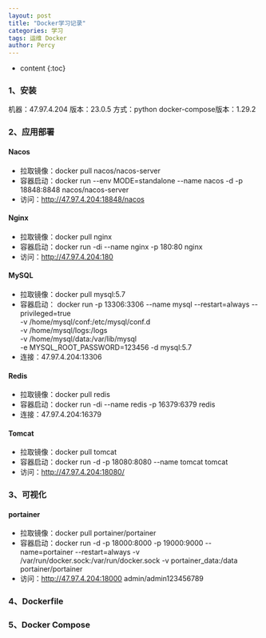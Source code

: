 ```yaml
---
layout: post
title: "Docker学习记录"
categories: 学习
tags: 运维 Docker
author: Percy
---
```


* content
  {:toc}

### 1、安装
机器：47.97.4.204
版本：23.0.5
方式：python
docker-compose版本：1.29.2

### 2、应用部署
#### Nacos
* 拉取镜像：docker pull nacos/nacos-server
* 容器启动：docker run --env MODE=standalone --name nacos -d -p 18848:8848 nacos/nacos-server
* 访问：http://47.97.4.204:18848/nacos
#### Nginx
* 拉取镜像：docker pull nginx
* 容器启动：docker run -di --name nginx -p 180:80 nginx
* 访问：http://47.97.4.204:180
#### MySQL
* 拉取镜像：docker pull mysql:5.7
* 容器启动：
docker run -p 13306:3306 --name mysql --restart=always --privileged=true \
-v /home/mysql/conf:/etc/mysql/conf.d \
-v /home/mysql/logs:/logs \
-v /home/mysql/data:/var/lib/mysql \
-e MYSQL_ROOT_PASSWORD=123456 -d mysql:5.7
* 连接：47.97.4.204:13306
#### Redis
* 拉取镜像：docker pull redis
* 容器启动：docker run -di --name redis -p 16379:6379 redis
* 连接：47.97.4.204:16379
#### Tomcat
* 拉取镜像：docker pull tomcat
* 容器启动：docker run -d -p 18080:8080 --name tomcat tomcat
* 访问：http://47.97.4.204:18080/

### 3、可视化
#### portainer
* 拉取镜像：docker pull portainer/portainer
* 容器启动：docker run -d -p 18000:8000 -p 19000:9000 --name=portainer --restart=always -v /var/run/docker.sock:/var/run/docker.sock -v portainer_data:/data portainer/portainer
* 访问：http://47.97.4.204:18000 admin/admin123456789

### 4、Dockerfile

### 5、Docker Compose